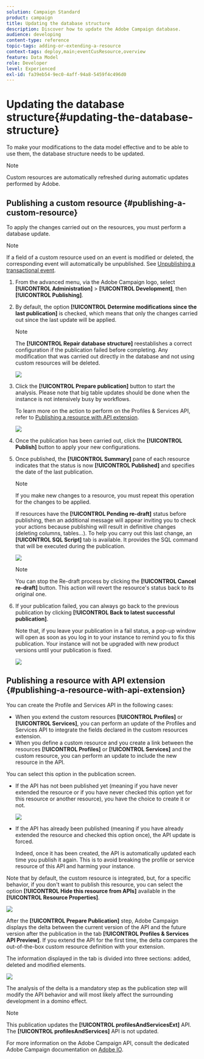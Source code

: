 ```yaml
---
solution: Campaign Standard
product: campaign
title: Updating the database structure
description: Discover how to update the Adobe Campaign database.
audience: developing
content-type: reference
topic-tags: adding-or-extending-a-resource
context-tags: deploy,main;eventCusResource,overview
feature: Data Model
role: Developer
level: Experienced
exl-id: fa39eb54-9ec0-4aff-94a8-5459f4c496d0
---
```

# Updating the database structure{#updating-the-database-structure}

To make your modifications to the data model effective and to be able to use them, the database structure needs to be updated.

>[!NOTE]
>
>Custom resources are automatically refreshed during automatic updates performed by Adobe.

## Publishing a custom resource {#publishing-a-custom-resource}

To apply the changes carried out on the resources, you must perform a database update.

>[!NOTE]
>
>If a field of a custom resource used on an event is modified or deleted, the corresponding event will automatically be unpublished. See [Unpublishing a transactional event](../../channels/using/publishing-transactional-event.md#unpublishing-an-event).

1. From the advanced menu, via the Adobe Campaign logo, select **[!UICONTROL Administration]** > **[!UICONTROL Development]**, then **[!UICONTROL Publishing]**.
1. By default, the option **[!UICONTROL Determine modifications since the last publication]** is checked, which means that only the changes carried out since the last update will be applied.

   >[!NOTE]
   >
   >The **[!UICONTROL Repair database structure]** reestablishes a correct configuration if the publication failed before completing. Any modification that was carried out directly in the database and not using custom resources will be deleted.

   ![](assets/schema_extension_12.png)

1. Click the **[!UICONTROL Prepare publication]** button to start the analysis. Please note that big table updates should be done when the instance is not intensively busy by workflows.

   To learn more on the action to perform on the Profiles & Services API, refer to [Publishing a resource with API extension](#publishing-a-resource-with-api-extension).

   ![](assets/schema_extension_13.png)

1. Once the publication has been carried out, click the **[!UICONTROL Publish]** button to apply your new configurations.
1. Once published, the **[!UICONTROL Summary]** pane of each resource indicates that the status is now **[!UICONTROL Published]** and specifies the date of the last publication.

   >[!NOTE]
   >
   >If you make new changes to a resource, you must repeat this operation for the changes to be applied.

   If resources have the **[!UICONTROL Pending re-draft]** status before publishing, then an additional message will appear inviting you to check your actions because publishing will result in definitive changes (deleting columns, tables...). To help you carry out this last change, an **[!UICONTROL SQL Script]** tab is available. It provides the SQL command that will be executed during the publication. 

   ![](assets/schema_extension_scriptsql.png)

   >[!NOTE]
   >
   >You can stop the Re-draft process by clicking the **[!UICONTROL Cancel re-draft]** button. This action will revert the resource's status back to its original one.

1. If your publication failed, you can always go back to the previous publication by clicking **[!UICONTROL Back to latest successful publication]**.

   Note that, if you leave your publication in a fail status, a pop-up window will open as soon as you log in to your instance to remind you to fix this publication. Your instance will not be upgraded with new product versions until your publication is fixed.

   ![](assets/schema_extension_31.png)

## Publishing a resource with API extension {#publishing-a-resource-with-api-extension}

You can create the Profile and Services API in the following cases:

* When you extend the custom resources **[!UICONTROL Profiles]** or **[!UICONTROL Services]**, you can perform an update of the Profiles and Services API to integrate the fields declared in the custom resources extension.
* When you define a custom resource and you create a link between the resources **[!UICONTROL Profiles]** or **[!UICONTROL Services]** and the custom resource, you can perform an update to include the new resource in the API.

You can select this option in the publication screen.

* If the API has not been published yet (meaning if you have never extended the resource or if you have never checked this option yet for this resource or another resource), you have the choice to create it or not.

  ![](assets/create-profile-and-services-api.png)

* If the API has already been published (meaning if you have already extended the resource and checked this option once), the API update is forced.

  Indeed, once it has been created, the API is automatically updated each time you publish it again. This is to avoid breaking the profile or service resource of this API and harming your instance.

Note that by default, the custom resource is integrated, but, for a specific behavior, if you don't want to publish this resource, you can select the option **[!UICONTROL Hide this resource from APIs]** available in the **[!UICONTROL Resource Properties]**.

![](assets/removefromextoption.png)

After the **[!UICONTROL Prepare Publication]** step, Adobe Campaign displays the delta between the current version of the API and the future version after the publication in the tab **[!UICONTROL Profiles & Services API Preview]**. If you extend the API for the first time, the delta compares the out-of-the-box custom resource definition with your extension.

The information displayed in the tab is divided into three sections: added, deleted and modified elements.

![](assets/extendpandsapi_diff.png)

The analysis of the delta is a mandatory step as the publication step will modify the API behavior and will most likely affect the surrounding development in a domino effect.

>[!NOTE]
>
>This publication updates the **[!UICONTROL profilesAndServicesExt]** API. The **[!UICONTROL profilesAndServices]** API is not updated.

For more information on the Adobe Campaign API, consult the dedicated Adobe Campaign documentation on [Adobe IO](https://docs.campaign.adobe.com/doc/standard/en/adobeio.html).
